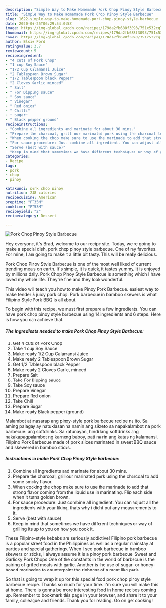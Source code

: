```yaml
---
description: "Simple Way to Make Homemade Pork Chop Pinoy Style Barbecue"
title: "Simple Way to Make Homemade Pork Chop Pinoy Style Barbecue"
slug: 1622-simple-way-to-make-homemade-pork-chop-pinoy-style-barbecue
date: 2020-06-25T06:29:54.015Z
image: https://img-global.cpcdn.com/recipes/179da2fb688f3093/751x532cq70/pork-chop-pinoy-style-barbecue-recipe-main-photo.jpg
thumbnail: https://img-global.cpcdn.com/recipes/179da2fb688f3093/751x532cq70/pork-chop-pinoy-style-barbecue-recipe-main-photo.jpg
cover: https://img-global.cpcdn.com/recipes/179da2fb688f3093/751x532cq70/pork-chop-pinoy-style-barbecue-recipe-main-photo.jpg
author: Elsie Ford
ratingvalue: 3.7
reviewcount: 5
recipeingredient:
- "4 cuts of Pork Chop"
- "1 cup Soy Sauce"
- "1/2 Cup Calamansi Juice"
- "2 Tablespoon Brown Sugar"
- "1/2 Tablespoon black Pepper"
- "2 Cloves Garlic minced"
- " Salt"
- " For Dipping sauce"
- " Soy sauce"
- " Vinegar"
- " Red onion"
- " Chilli"
- " Sugar"
- " Black pepper ground"
recipeinstructions:
- "Combine all ingredients and marinate for about 30 mins."
- "Prepare the charcoal, grill our marinated pork using the charcoal to add some smoky flavor."
- "When cooking the chop make sure to use the marinade to add that strong flavor coming from the liquid use in marinating. Flip each side when it turns golden brown."
- "For sauce procedure: Just combine all ingredient. You can adjust all the ingredients with your liking, thats why i didnt put any measurements to it."
- "Serve (best with sauce)"
- "Keep in mind that sometimes we have different techniques or way of grilling its up to you on how you cook it."
categories:
- Recipe
tags:
- pork
- chop
- pinoy

katakunci: pork chop pinoy 
nutrition: 288 calories
recipecuisine: American
preptime: "PT35M"
cooktime: "PT53M"
recipeyield: "2"
recipecategory: Dessert

---
```



![Pork Chop Pinoy Style Barbecue](https://img-global.cpcdn.com/recipes/179da2fb688f3093/751x532cq70/pork-chop-pinoy-style-barbecue-recipe-main-photo.jpg)

Hey everyone, it's Brad, welcome to our recipe site. Today, we're going to make a special dish, pork chop pinoy style barbecue. One of my favorites. For mine, I am going to make it a little bit tasty. This will be really delicious.

Pork Chop Pinoy Style Barbecue is one of the most well liked of current trending meals on earth. It's simple, it is quick, it tastes yummy. It is enjoyed by millions daily. Pork Chop Pinoy Style Barbecue is something which I have loved my whole life. They're fine and they look wonderful.

This video will teach you how to make Pinoy Pork Barbecue. easiest way to make tender &amp; juicy pork chop. Pork barbecue in bamboo skewers is what Filipino Style Pork BBQ is all about.


To begin with this recipe, we must first prepare a few ingredients. You can have pork chop pinoy style barbecue using 14 ingredients and 6 steps. Here is how you can achieve that.

<!--inarticleads1-->

##### The ingredients needed to make Pork Chop Pinoy Style Barbecue:

1. Get 4 cuts of Pork Chop
1. Take 1 cup Soy Sauce
1. Make ready 1/2 Cup Calamansi Juice
1. Make ready 2 Tablespoon Brown Sugar
1. Get 1/2 Tablespoon black Pepper
1. Make ready 2 Cloves Garlic, minced
1. Prepare  Salt
1. Take  For Dipping sauce
1. Take  Soy sauce
1. Prepare  Vinegar
1. Prepare  Red onion
1. Take  Chilli
1. Prepare  Sugar
1. Make ready  Black pepper (ground)


Malambot at masarap ang pinoy-style pork barbecue recipe na ito. Sa aming palagay ay natuklasan na namin ang sikreto sa napakalambot na pork barbecue: ang softdrinks. Sa katunayan, hindi lang softdrinks ang nakakapagpalambot ng karneng baboy, pati na rin ang katas ng kalamansi. Filipino Pork Barbecue made of pork slices marinated in sweet BBQ sauce and skewered in bamboo sticks. 

<!--inarticleads2-->

##### Instructions to make Pork Chop Pinoy Style Barbecue:

1. Combine all ingredients and marinate for about 30 mins.
1. Prepare the charcoal, grill our marinated pork using the charcoal to add some smoky flavor.
1. When cooking the chop make sure to use the marinade to add that strong flavor coming from the liquid use in marinating. Flip each side when it turns golden brown.
1. For sauce procedure: Just combine all ingredient. You can adjust all the ingredients with your liking, thats why i didnt put any measurements to it.
1. Serve (best with sauce)
1. Keep in mind that sometimes we have different techniques or way of grilling its up to you on how you cook it.


These Filipino-style kebabs are seriously addictive! Filipino pork barbecue is a popular street food in the Philippines as well as a regular mainstay at parties and special gatherings. When I see pork barbecue in bamboo skewers or sticks, I always assume it is a pinoy pork barbecue. Sweet and Garlicky Pork Chops One of the constants in the world of barbecue is the pairing of grilled meats with garlic. Another is the use of sugar- or honey-based marinades to counterpoint the richness of a meat like pork. 

So that is going to wrap it up for this special food pork chop pinoy style barbecue recipe. Thanks so much for your time. I'm sure you will make this at home. There is gonna be more interesting food in home recipes coming up. Remember to bookmark this page in your browser, and share it to your family, colleague and friends. Thank you for reading. Go on get cooking!
